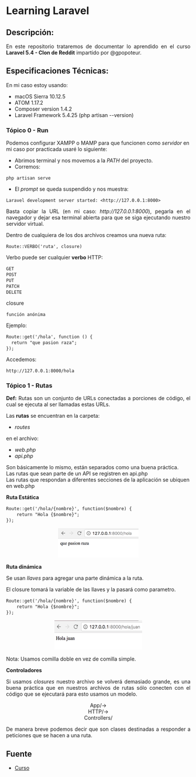 Learning Laravel
===========

## Descripción:

<p align="justify">
	En este repositorio trataremos de documentar lo aprendido en el curso <b>Laravel 5.4 - Clon de Reddit</b> impartido por @gpopoteur.
</p>

## Especificaciones Técnicas:

En mi caso estoy usando:

* macOS Sierra 10.12.5
* ATOM 1.17.2
* Composer version 1.4.2
* Laravel Framework 5.4.25 (php artisan --version)

### Tópico 0 - Run

Podemos configurar XAMPP o MAMP para que funcionen como <i>servidor</i> en mi caso por practicada usaré lo siguiente:

* Abrimos terminal y nos movemos a la <i>PATH</i> del proyecto.
* Corremos:
```
php artisan serve
```
* El <i>prompt</i> se queda suspendido y nos muestra:
```
Laravel development server started: <http://127.0.0.1:8000>
```

<p align="justify">
Basta copiar la URL (en mi caso: <i>http://127.0.0.1:8000</i>), pegarla en el navegador y dejar esa terminal abierta para que se siga ejecutando nuestro servidor virtual.
</p>

<p align="justify">
Dentro de cualquiera de los dos archivos creamos una nueva ruta:
</p>

```
Route::VERBO('ruta', closure)
```

Verbo puede ser cualquier <b>verbo</b> HTTP:

```
GET
POST
PUT
PATCH
DELETE
```

closure 

```
función anónima
```

Ejemplo:

```
Route::get('/hola', function () {
  return "que pasion raza";
});
```

Accedemos:

```
http://127.0.0.1:8000/hola
```

### Tópico 1 - Rutas

<p align="justify">
	<b>Def:</b> Rutas son un conjunto de URLs conectadas a porciones de código, el cual se ejecuta al ser llamadas estas URLs.
</p>

Las **rutas** se encuentran en la carpeta:

* *routes*

en el archivo:

* *web.php*
* *api.php*

Son básicamente lo mismo, están separados como una buena práctica.<br>
Las rutas que sean parte de un API se registren en api.php <br>
Las rutas que respondan a diferentes secciones de la aplicación se ubiquen en web.php

<b>Ruta Estática</b>

```
Route::get('/hola/{nombre}', function($nombre) {
	return "Hola {$nombre}";
});
```

<p align="center">
  <img src="https://github.com/ginppian/Learning-Laravel/blob/master/images/img1.png" width="220" height="80" />
</p>


<b>Ruta dinámica</b>

Se usan <i>llaves</i> para agregar una parte dinámica a la ruta.

El closure tomará la variable de las llaves y la pasará como parametro.

```
Route::get('/hola/{nombre}', function($nombre) {
	return "Hola {$nombre}";
});
```

<p align="center">
  <img src="https://github.com/ginppian/Learning-Laravel/blob/master/images/img2.png" width="240" height="80" />
</p>


Nota: Usamos comilla doble en vez de comilla simple.

<b>Controladores</b>

<p align="justify">
Si usamos <i>closures</i> nuestro archivo se volverá demasiado grande, es una buena práctica que en nuestros archivos de rutas sólo conecten con el código que se ejecutará para esto usamos un modelo.
</p>

<p align="center">
App/-><br>
		HTTP/-><br>
				Controllers/<br>
<p>

<p align="justify">
De manera breve podemos decir que son clases destinadas a responder a peticiones que se hacen a una ruta.
</p>

## Fuente

* [Curso](https://www.youtube.com/watch?v=XrrbV5YO2PY)